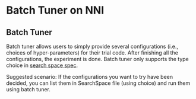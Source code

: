 Batch Tuner on NNI
===

## Batch Tuner

Batch tuner allows users to simply provide several configurations (i.e., choices of hyper-parameters) for their trial code. After finishing all the configurations, the experiment is done. Batch tuner only supports the type choice in [search space spec](../Tutorial/SearchSpaceSpec.md).

Suggested scenario: If the configurations you want to try have been decided, you can list them in SearchSpace file (using choice) and run them using batch tuner.
